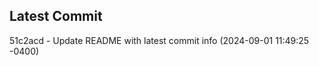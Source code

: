 
## Latest Commit
51c2acd - Update README with latest commit info (2024-09-01 11:49:25 -0400) <Yunxi-Zhou>
